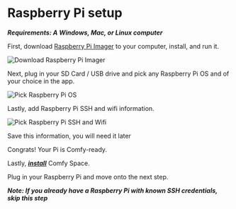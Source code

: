 # Raspberry Pi setup

***Requirements: A Windows, Mac, or Linux computer***

First, download [Raspberry Pi Imager](https://www.raspberrypi.com/software/) to your computer, install, and run it.

![Download Raspberry Pi Imager](../static/assets/Imager/imager_step1_download.png)

Next, plug in your SD Card / USB drive and pick any Raspberry Pi OS and of your choice in the app.

![Pick Raspberry Pi OS](../static/assets/Imager/imager_step2_os.png)

Lastly, add Raspberry Pi SSH and wifi information. 

![Pick Raspberry Pi SSH and Wifi](../static/assets/Imager/imager_step4_ssh_and_wifi.png)

Save this information, you will need it later

Congrats! Your Pi is Comfy-ready. 

Lastly, <a href='/docs/Download'>***install***</a> Comfy Space.

Plug in your Raspberry Pi and move onto the next step.

***Note: If you already have a Raspberry Pi with known SSH credentials, skip this step***

